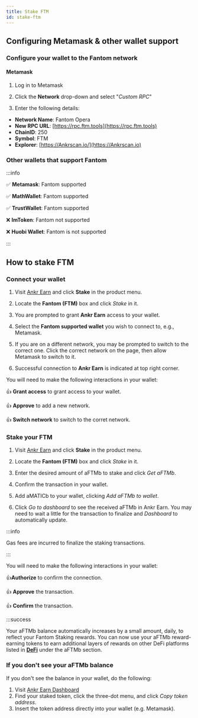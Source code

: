 ```yaml
---
title: Stake FTM
id: stake-ftm
---
```


## Configuring Metamask & other wallet support

### Configure your wallet to the Fantom network

#### Metamask

1. Log in to Metamask

2. Click the **Network** drop-down and select "*Custom RPC*"
    
3. Enter the following details:

* **Network Name**: Fantom Opera
* **New RPC URL**: [https://rpc.ftm.tools](https://rpc.ftm.tools)
* **ChainID**: 250
* **Symbol**: FTM
* **Explorer**: [https://Ankrscan.io/](https://Ankrscan.io)

### Other wallets that support Fantom

:::info

:white_check_mark: **Metamask**: Fantom supported

:white_check_mark: **MathWallet**: Fantom supported

:white_check_mark: **TrustWallet**: Fantom supported

:x: **ImToken**: Fantom not supported

:x: **Huobi Wallet**: Fantom is not supported

:::

## How to stake FTM

### Connect your wallet

1. Visit [Ankr Earn](https://www.ankr.com/earn/) and click **Stake** in the product menu.

2. Locate the **Fantom (FTM)** box and click *Stake* in it.

3. You are prompted to grant **Ankr Earn** access to your wallet.

4. Select the **Fantom supported wallet** you wish to connect to, e.g., Metamask.

5. If you are on a different network, you may be prompted to switch to the correct one. Click the correct network on the page, then allow Metamask to switch to it.

6. Successful connection to **Ankr Earn** is indicated at top right corner.

You will need to make the following interactions in your wallet:

:thumbsup: **Grant access** to grant access to your wallet.

:thumbsup: **Approve** to add a new network.

:thumbsup: **Switch network** to switch to the corret network.

### Stake your FTM

1. Visit [Ankr Earn](https://www.ankr.com/earn/) and click **Stake** in the product menu. 

2. Locate the **Fantom (FTM)** box and click *Stake* in it.

3. Enter the desired amount of aFTMb to stake and click *Get aFTMb*.

4. Confirm the transaction in your wallet.

5. Add aMATICb to your wallet, clicking  *Add aFTMb to wallet*.

6. Click *Go to dashboard* to see the received aFTMb in Ankr Earn. You may need to wait a little for the transaction to finalize and *Dashboard* to automatically update. 

:::info

Gas fees are incurred to finalize the staking transactions.

:::

You will need to make the following interactions in your wallet:

:thumbsup:**Authorize** to confirm the connection.

:thumbsup: **Approve** the transaction.

:thumbsup: **Confirm** the transaction.

:::success

Your aFTMb balance automatically increases by a small amount, daily, to reflect your Fantom Staking rewards. You can now use your aFTMb reward-earning tokens to earn additional layers of rewards on other DeFi platforms listed in [**DeFi**](https://ankr.com/earn/defi/) under the aFTMb section.

### If you don't see your aFTMb balance

If you don't see the balance in your wallet, do the following:

1. Visit [Ankr Earn Dashboard](https://www.ankr.com/earn/dashboard) 
2. Find your staked token, click the three-dot menu, and click *Copy token address*.
3. Insert the token address directly into your wallet (e.g. Metamask).